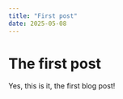 ```yaml
---
title: "First post"
date: 2025-05-08
---
```


# The first post
Yes, this is it, the first blog post!
